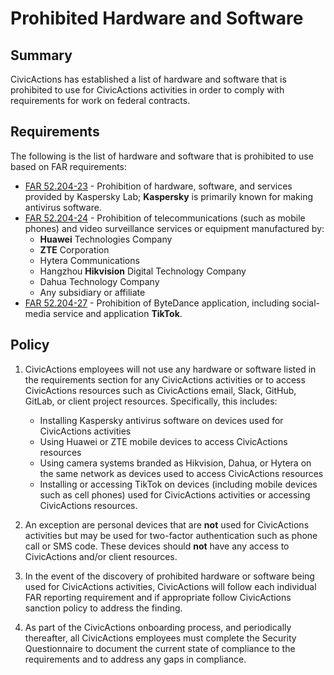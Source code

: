 # Prohibited Hardware and Software

## Summary

CivicActions has established a list of hardware and software that is prohibited to use for CivicActions activities in order to comply with requirements for work on federal contracts.

## Requirements

The following is the list of hardware and software that is prohibited to use based on FAR requirements:

-   [FAR 52.204-23](https://www.acquisition.gov/far/52.204-23) - Prohibition of hardware, software, and services provided by Kaspersky Lab; **Kaspersky** is primarily known for making antivirus software.
-   [FAR 52.204-24](https://www.acquisition.gov/far/52.204-24) - Prohibition of telecommunications (such as mobile phones) and video surveillance services or equipment manufactured by:
    -   **Huawei** Technologies Company
    -   **ZTE** Corporation
    -   Hytera Communications
    -   Hangzhou **Hikvision** Digital Technology Company
    -   Dahua Technology Company
    -   Any subsidiary or affiliate
-   [FAR 52.204-27](https://www.acquisition.gov/far/52.204-27) - Prohibition of ByteDance application, including social-media service and application **TikTok**.

## Policy

1. CivicActions employees will not use any hardware or software listed in the requirements section for any CivicActions activities or to access CivicActions resources such as CivicActions email, Slack, GitHub, GitLab, or client project resources. Specifically, this includes:

    - Installing Kaspersky antivirus software on devices used for CivicActions activities
    - Using Huawei or ZTE mobile devices to access CivicActions resources
    - Using camera systems branded as Hikvision, Dahua, or Hytera on the same network as devices used to access CivicActions resources
    - Installing or accessing TikTok on devices (including mobile devices such as cell phones) used for CivicActions activities or accessing CivicActions resources.

2. An exception are personal devices that are **not** used for CivicActions activities but may be used for two-factor authentication such as phone call or SMS code. These devices should **not** have any access to CivicActions and/or client resources.

3. In the event of the discovery of prohibited hardware or software being used for CivicActions activities, CivicActions will follow each individual FAR reporting requirement and if appropriate follow CivicActions sanction policy to address the finding.

4. As part of the CivicActions onboarding process, and periodically thereafter, all CivicActions employees must complete the Security Questionnaire to document the current state of compliance to the requirements and to address any gaps in compliance.
